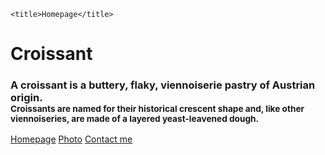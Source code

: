 <!DOCTYPE html>
<html lang="en">
  <head>
    <meta charset="UTF-8" />
    <meta http-equiv="X-UA-Compatible" content="IE=edge" />
    <meta name="viewport" content="width=device-width, initial-scale=1.0" />
    <link rel="stylesheet" href="src/style1.css" />

    <title>Homepage</title>
  </head>
  <body>
    <h1>Croissant</h1>
    <h3>
      A croissant is a buttery, flaky, viennoiserie pastry of Austrian origin.
      <br />
      <small>
        Croissants are named for their historical crescent shape and, like other
        viennoiseries, are made of a layered yeast-leavened dough.
      </small>
    </h3>
    <div class="navigation-links">
      <a href="index.html" class="index-link">Homepage</a>
      <a href="photo.html" class="photo-link">Photo</a>
      <a href="contact.html" class="contact-link">Contact me</a>
    </div>
  </body>
</html>
